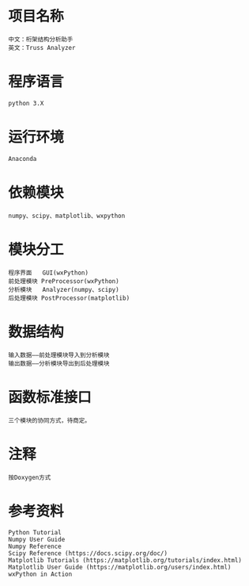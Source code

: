 # 项目名称
    中文：桁架结构分析助手
    英文：Truss Analyzer

# 程序语言
    python 3.X

# 运行环境
    Anaconda

# 依赖模块
    numpy、scipy、matplotlib、wxpython

# 模块分工
    程序界面   GUI(wxPython)
    前处理模块 PreProcessor(wxPython)
    分析模块   Analyzer(numpy、scipy)
    后处理模块 PostProcessor(matplotlib)

# 数据结构
    输入数据——前处理模块导入到分析模块
    输出数据——分析模块导出到后处理模块

# 函数标准接口
    三个模块的协同方式，待商定。

# 注释
    按Doxygen方式

# 参考资料
    Python Tutorial
    Numpy User Guide
    Numpy Reference
    Scipy Reference (https://docs.scipy.org/doc/)
    Matplotlib Tutorials (https://matplotlib.org/tutorials/index.html)
    Matplotlib User Guide (https://matplotlib.org/users/index.html)
    wxPython in Action
